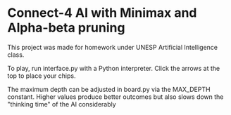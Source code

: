 <h1>Connect-4 AI with Minimax and Alpha-beta pruning</h1>
<p>This project was made for homework under UNESP Artificial Intelligence class.</p>
<p>To play, run interface.py with a Python interpreter. Click the arrows at the top to place your chips.</p>
<p>The maximum depth can be adjusted in board.py via the MAX_DEPTH constant. Higher values produce better outcomes but also
slows down the "thinking time" of the AI considerably</p>